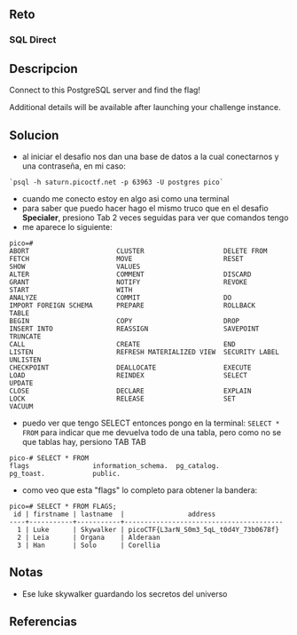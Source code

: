 
## Reto
### SQL Direct
## Descripcion
Connect to this PostgreSQL server and find the flag!

Additional details will be available after launching your challenge instance.
## Solucion
- al iniciar el desafio nos dan una base de datos a la cual conectarnos y una contraseña, en mi caso:
```
`psql -h saturn.picoctf.net -p 63963 -U postgres pico`
```
- cuando me conecto estoy en algo asi como una terminal
- para saber que puedo hacer hago el mismo truco que en el desafio **Specialer**, presiono Tab 2 veces seguidas para ver que comandos tengo
- me aparece lo siguiente:
```
pico=# 
ABORT                      CLUSTER                    DELETE FROM                FETCH                      MOVE                       RESET                      SHOW                       VALUES
ALTER                      COMMENT                    DISCARD                    GRANT                      NOTIFY                     REVOKE                     START                      WITH
ANALYZE                    COMMIT                     DO                         IMPORT FOREIGN SCHEMA      PREPARE                    ROLLBACK                   TABLE                      
BEGIN                      COPY                       DROP                       INSERT INTO                REASSIGN                   SAVEPOINT                  TRUNCATE                   
CALL                       CREATE                     END                        LISTEN                     REFRESH MATERIALIZED VIEW  SECURITY LABEL             UNLISTEN                   
CHECKPOINT                 DEALLOCATE                 EXECUTE                    LOAD                       REINDEX                    SELECT                     UPDATE                     
CLOSE                      DECLARE                    EXPLAIN                    LOCK                       RELEASE                    SET                        VACUUM              
```

- puedo ver que tengo SELECT  entonces pongo en la terminal:  `SELECT * FROM` para indicar que me devuelva todo de una tabla, pero como no se que tablas hay, persiono TAB TAB
```
pico-# SELECT * FROM 
flags                information_schema.  pg_catalog.          pg_toast.            public.   
```

- como veo que esta "flags" lo completo para obtener la bandera:
```
pico=# SELECT * FROM FLAGS;
 id | firstname | lastname  |                address                 
----+-----------+-----------+----------------------------------------
  1 | Luke      | Skywalker | picoCTF{L3arN_S0m3_5qL_t0d4Y_73b0678f}
  2 | Leia      | Organa    | Alderaan
  3 | Han       | Solo      | Corellia
```
## Notas
- Ese luke skywalker guardando los secretos del universo

## Referencias
